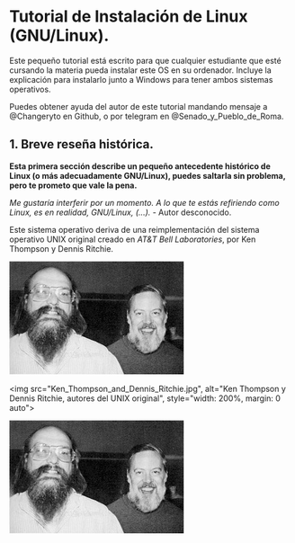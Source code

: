 # Tutorial de Instalación de Linux (GNU/Linux).

Este pequeño tutorial está escrito para que cualquier estudiante que esté cursando la materia pueda instalar este OS en su ordenador.
Incluye la explicación para instalarlo junto a Windows para tener ambos sistemas operativos.

Puedes obtener ayuda del autor de este tutorial mandando mensaje a @Changeryto en Github, o por telegram en @Senado\_y\_Pueblo\_de\_Roma.

## 1. Breve reseña histórica.

__Esta primera sección describe un pequeño antecedente histórico de Linux (o más adecuadamente GNU/Linux), puedes saltarla sin problema, pero te prometo que vale la pena.__

_Me gustaría interferir por un momento. A lo que te estás refiriendo como Linux, es en realidad, GNU/Linux, (...)._
\- Autor desconocido.

Este sistema operativo deriva de una reimplementación del sistema operativo UNIX original creado en _AT&T Bell Laboratories_, por Ken Thompson y Dennis Ritchie.

![Ken Thompson y Dennis Ritchie, autores del UNIX original](Ken_Thompson_and_Dennis_Ritchie.jpg "Ken Thompson y Dennis Ritchie, autores del UNIX original")

<img src="Ken_Thompson_and_Dennis_Ritchie.jpg", alt="Ken Thompson y Dennis Ritchie, autores del UNIX original", style="width: 200%, margin: 0 auto">

![Ken Thompson y Dennis Ritchie, autores del UNIX original](Ken_Thompson_and_Dennis_Ritchie.jpg "Ken Thompson y Dennis Ritchie, autores del UNIX original")
